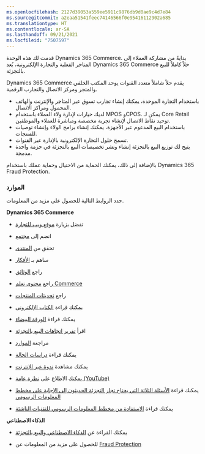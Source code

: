 ```yaml
---
ms.openlocfilehash: 2127d39053a559ee5911c9876db9d0ae9c4d7e84
ms.sourcegitcommit: a2eaa51541feec74146566f0e95416112902a685
ms.translationtype: HT
ms.contentlocale: ar-SA
ms.lasthandoff: 09/21/2021
ms.locfileid: "7507597"
---
```

قدمت لك هذه الوحدة Dynamics 365 Commerce. بدايةً من مشاركة العملاء إلى المتاجر الفعلية والتجارة الإلكترونية، يُعد Dynamics 365 Commerce حلاً كاملاً للبيع بالتجزئة.

Dynamics 365 Commerce يقدم حلاً شاملاً متعدد القنوات يوحد المكتب الخلفي والمتجر ومركز الاتصال والتجارب الرقمية.

- باستخدام التجارة الموحدة، يمكنك إنشاء تجارب تسوق عبر المتاجر والإنترنت والهاتف المحمول ومراكز الاتصال.
- لديك خيارات لإدارة ولاء العملاء باستخدام MPOS وCPOS. يمكن لـ Core Retail توحيد نقاط الاتصال لإنشاء تجربة مخصصة ومباشرة للعملاء والموظفين.
- باستخدام البيع المدعوم عبر الأجهزة، يمكنك إنشاء برامج الولاء وإنشاء توصيات للمنتجات.
- تسمح حلول التجارة الإلكترونية بالإدارة عبر القنوات.
- يتيح لك توزيع البيع بالتجزئة إنشاء ونشر تخصيصات البيع بالتجزئة في حزمة واحدة مدمجة.

بالإضافة إلى ذلك، يمكنك الحماية من الاحتيال وحماية عملك باستخدام Dynamics 365 Fraud Protection.


### <a name="resources"></a>الموارد
حدد الروابط التالية للحصول على مزيد من المعلومات.

**Dynamics 365 Commerce**

- تفضل بزيارة [موقع ويب للتجارة](https://dynamics.microsoft.com/commerce/overview/?azure-portal=true)

- انضم إلى [مجتمع](https://community.dynamics.com/365/commerce/?azure-portal=true)

- تحقق من [المنتدى](https://community.dynamics.com/365/commerce/f/dynamics-365-commerce-forum/?azure-portal=true)

- ساهم بـ [الأفكار](https://experience.dynamics.com/ideas/categories/?azure-portal=true&forum=e5fbed1c-dfdb-e911-a814-000d3a4f1244&forumName=Dynamics365Commerce)

- راجع [الوثائق](/dynamics365/?azure-portal=true)

- راجع [محتوى تعلم Commerce](/learn/dynamics365/commerce/?azure-portal=true)

- راجع [تحديثات المنتجات](https://dynamics.microsoft.com/business-applications/product-updates/?azure-portal=true)

- يمكنك قراءة [الكتاب الإلكتروني](https://info.microsoft.com/ww-landing-Digital-Transformation-in-Retail-eBook.html/?azure-portal=true)

- يمكنك قراءة [الورقة البيضاء](https://info.microsoft.com/ww-landing-Why-Choose-Dynamics-365-for-Retail-WhitePaper.html/?azure-portal=true)

- اقرأ [تقرير اتجاهات البيع بالتجزئة](https://go.microsoft.com/fwlink//?azure-portal=true&LinkId=2103618&clcid=0x409/)

- مراجعة [الموارد](https://dynamics.microsoft.com/retail/resources/?azure-portal=true)

- يمكنك قراءة [دراسات الحالة](https://go.microsoft.com/fwlink/?azure-portal=true&LinkId=2103715&clcid=0x409/)

- يمكنك مشاهدة [ندوة عبر الإنترنت](https://go.microsoft.com/fwlink/?azure-portal=true&LinkId=2103713&clcid=0x409)

- يمكنك الاطلاع على [نظرة عامة (YouTube)](https://www.youtube.com/embed/VFgUKmMmj_w/?azure-portal=true&autoplay=1&amp;enablejsapi=1&amp;rel=0/)

- يمكنك قراءة [الأسئلة الثلاثة التي يحتاج تجار التجزئة الحديثون إلى الإجابة على مخطط المعلومات الرسومي](https://go.microsoft.com/fwlink/?azure-portal=true&LinkId=864529&clcid=0x409/)

- يمكنك قراءة [الاستفادة من مخطط المعلومات الرسومي للتقنيات الناشئة](https://go.microsoft.com/fwlink/?azure-portal=true&LinkId=864530&clcid=0x409/)

**الذكاء الاصطناعي**

- يمكنك القراءة عن [الذكاء الاصطناعي والبيع بالتجزئة](https://blogs.microsoft.com/blog/2019/09/23/announcing-new-microsoft-dynamics-365-ai-driven-insights-applications-and-our-vision-for-the-future-of-retail/?azure-portal=true)

- للحصول على مزيد من المعلومات عن [Fraud Protection](/dynamics365/fraud-protection/overview/?azure-portal=true)
